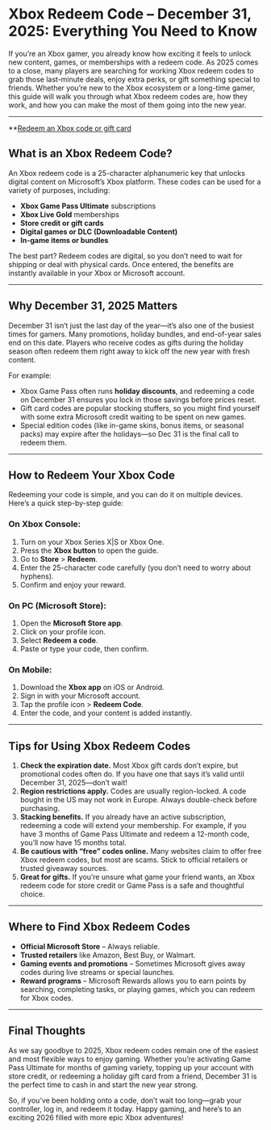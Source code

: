 # Xbox Redeem Code – December 31, 2025: Everything You Need to Know

If you’re an Xbox gamer, you already know how exciting it feels to unlock new content, games, or memberships with a redeem code. As 2025 comes to a close, many players are searching for working Xbox redeem codes to grab those last-minute deals, enjoy extra perks, or gift something special to friends. Whether you’re new to the Xbox ecosystem or a long-time gamer, this guide will walk you through what Xbox redeem codes are, how they work, and how you can make the most of them going into the new year.

---
**[Redeem an Xbox code or gift card](https://sanadii.site/ireland-football-vs-hungary-2025/)

## What is an Xbox Redeem Code?

An Xbox redeem code is a 25-character alphanumeric key that unlocks digital content on Microsoft’s Xbox platform. These codes can be used for a variety of purposes, including:

- **Xbox Game Pass Ultimate** subscriptions  
- **Xbox Live Gold** memberships  
- **Store credit or gift cards**  
- **Digital games or DLC (Downloadable Content)**  
- **In-game items or bundles**  

The best part? Redeem codes are digital, so you don’t need to wait for shipping or deal with physical cards. Once entered, the benefits are instantly available in your Xbox or Microsoft account.

---

## Why December 31, 2025 Matters

December 31 isn’t just the last day of the year—it’s also one of the busiest times for gamers. Many promotions, holiday bundles, and end-of-year sales end on this date. Players who receive codes as gifts during the holiday season often redeem them right away to kick off the new year with fresh content.  

For example:  
- Xbox Game Pass often runs **holiday discounts**, and redeeming a code on December 31 ensures you lock in those savings before prices reset.  
- Gift card codes are popular stocking stuffers, so you might find yourself with some extra Microsoft credit waiting to be spent on new games.  
- Special edition codes (like in-game skins, bonus items, or seasonal packs) may expire after the holidays—so Dec 31 is the final call to redeem them.

---

## How to Redeem Your Xbox Code

Redeeming your code is simple, and you can do it on multiple devices. Here’s a quick step-by-step guide:

### On Xbox Console:
1. Turn on your Xbox Series X|S or Xbox One.  
2. Press the **Xbox button** to open the guide.  
3. Go to **Store** > **Redeem**.  
4. Enter the 25-character code carefully (you don’t need to worry about hyphens).  
5. Confirm and enjoy your reward.

### On PC (Microsoft Store):
1. Open the **Microsoft Store app**.  
2. Click on your profile icon.  
3. Select **Redeem a code**.  
4. Paste or type your code, then confirm.

### On Mobile:
1. Download the **Xbox app** on iOS or Android.  
2. Sign in with your Microsoft account.  
3. Tap the profile icon > **Redeem Code**.  
4. Enter the code, and your content is added instantly.

---

## Tips for Using Xbox Redeem Codes

1. **Check the expiration date.** Most Xbox gift cards don’t expire, but promotional codes often do. If you have one that says it’s valid until December 31, 2025—don’t wait!  
2. **Region restrictions apply.** Codes are usually region-locked. A code bought in the US may not work in Europe. Always double-check before purchasing.  
3. **Stacking benefits.** If you already have an active subscription, redeeming a code will extend your membership. For example, if you have 3 months of Game Pass Ultimate and redeem a 12-month code, you’ll now have 15 months total.  
4. **Be cautious with “free” codes online.** Many websites claim to offer free Xbox redeem codes, but most are scams. Stick to official retailers or trusted giveaway sources.  
5. **Great for gifts.** If you’re unsure what game your friend wants, an Xbox redeem code for store credit or Game Pass is a safe and thoughtful choice.

---

## Where to Find Xbox Redeem Codes

- **Official Microsoft Store** – Always reliable.  
- **Trusted retailers** like Amazon, Best Buy, or Walmart.  
- **Gaming events and promotions** – Sometimes Microsoft gives away codes during live streams or special launches.  
- **Reward programs** – Microsoft Rewards allows you to earn points by searching, completing tasks, or playing games, which you can redeem for Xbox codes.  

---

## Final Thoughts

As we say goodbye to 2025, Xbox redeem codes remain one of the easiest and most flexible ways to enjoy gaming. Whether you’re activating Game Pass Ultimate for months of gaming variety, topping up your account with store credit, or redeeming a holiday gift card from a friend, December 31 is the perfect time to cash in and start the new year strong.  

So, if you’ve been holding onto a code, don’t wait too long—grab your controller, log in, and redeem it today. Happy gaming, and here’s to an exciting 2026 filled with more epic Xbox adventures!  
